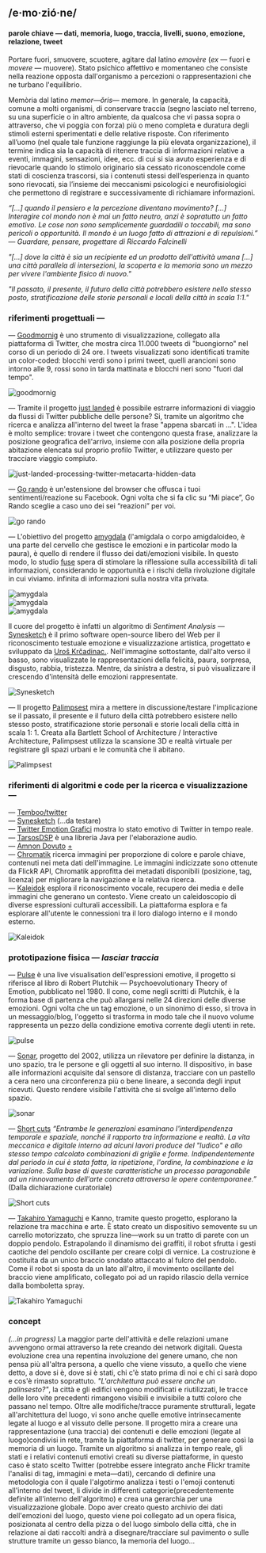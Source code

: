 ## /e·mo·zió·ne/
#### parole chiave — dati, memoria, luogo, traccia, livelli, suono, emozione, relazione, tweet

Portare fuori, smuovere, scuotere, agitare dal latino _emovère_ (_ex_ — fuori e _movere_ — muovere). Stato psichico affettivo e momentaneo che consiste nella reazione opposta dall'organismo a percezioni o rappresentazioni che ne turbano l'equilibrio.

Memòria dal latino _memor—ŏris_— memore. In generale, la capacità, comune a molti organismi, di conservare traccia (segno lasciato nel terreno, su una superficie o in altro ambiente, da qualcosa che vi passa sopra o attraverso, che vi poggia con forza) più o meno completa e duratura degli stimoli esterni sperimentati e delle relative risposte. Con riferimento all’uomo (nel quale tale funzione raggiunge la più elevata organizzazione), il termine indica sia la capacità di ritenere traccia di informazioni relative a eventi, immagini, sensazioni, idee, ecc. di cui si sia avuto esperienza e di rievocarle quando lo stimolo originario sia cessato riconoscendole come stati di coscienza trascorsi, sia i contenuti stessi dell’esperienza in quanto sono rievocati, sia l’insieme dei meccanismi psicologici e neurofisiologici che permettono di registrare e successivamente di richiamare informazioni.

_“[…] quando il pensiero e la percezione diventano movimento? […] Interagire col mondo non è mai un fatto neutro, anzi è sopratutto un fatto emotivo. Le cose non sono semplicemente guardadili o toccabili, ma sono pericoli o opportunità. Il mondo è un luogo fatto di attrazioni e di repulsioni.” — Guardare, pensare, progettare di Riccardo Falcinelli_

_"[…] dove la città è sia un recipiente ed un prodotto dell'attività umana […] una città parallela di intersezioni, la scoperta e la memoria sono un mezzo per vivere l'ambiente fisico di nuovo."_

_"Il passato, il presente, il futuro della città potrebbero esistere nello stesso posto, stratificazione delle storie personali e locali della città in scala 1:1."_ 

### riferimenti progettuali —
— [Goodmornig](http://blog.blprnt.com/blog/blprnt/goodmorning) è uno strumento di visualizzazione, collegato alla piattaforma di Twitter, che mostra circa 11.000 tweets di "buongiorno" nel corso di un periodo di 24 ore. I tweets visualizzati sono identificati tramite un color-coded: blocchi verdi sono i primi tweet, quelli arancioni sono intorno alle 9, rossi sono in tarda mattinata e blocchi neri sono "fuori dal tempo".

![goodmornig](http://i.imgur.com/QjvWEuJ.jpg)  

— Tramite il progetto [just landed](http://blog.blprnt.com/blog/blprnt/just-landed-processing-twitter-metacarta-hidden-data) è possibile estrarre informazioni di viaggio da flussi di Twitter pubbliche delle persone? Si, tramite un algoritmo che ricerca e analizza all'interno del tweet la frase "appena sbarcati in ...". L'idea è molto semplice: trovare i tweet che contengono questa frase, analizzare la posizione geografica dell'arrivo, insieme con alla posizione della propria abitazione elencata sul proprio profilo Twitter, e utilizzare questo per tracciare viaggio compiuto.

![just-landed-processing-twitter-metacarta-hidden-data](http://i.imgur.com/b4U7Pm7.png)  

— [Go rando](http://www.creativeapplications.net/news/go-rando-a-big-fu-to-facebook-sentiment-analysis/) è un'estensione del browser che offusca i tuoi sentimenti/reazione su Facebook. Ogni volta che si fa clic su “Mi piace”, Go Rando sceglie a caso uno dei sei “reazioni” per voi.  

![go rando](http://i.imgur.com/p06mgzh.jpg)

— L'obiettivo del progetto [amygdala](http://fuseworks.it/it/project/amygdala-it/) (l'amigdala o corpo amigdaloideo, è una parte del cervello che gestisce le emozioni e in particolar modo la paura), è quello di rendere il flusso dei dati/emozioni visibile. In questo modo, lo studio [fuse](http://fuseworks.it/) spera di stimolare la riflessione sulla accessibilità di tali informazioni, considerando le opportunità e i rischi della rivoluzione digitale in cui viviamo. infinita di informazioni sulla nostra vita privata.  

![amygdala](http://i.imgur.com/N2stVDD.jpg)  
![amygdala](http://i.imgur.com/0zdlkQf.jpg)  
![amygdala](http://i.imgur.com/jZ4nQUx.jpg)  
  
Il cuore del progetto è infatti un algoritmo di _Sentiment Analysis_ — [Synesketch](http://krcadinac.com/synesketch/#about) è il primo software open-source libero del Web per il riconoscimento testuale emozione e visualizzazione artistica, progettato e sviluppato da [Uroš Krčadinac.](http://krcadinac.com/). Nell'immagine sottostante, dall'alto verso il basso, sono visualizzate le rappresentazioni della felicità, paura, sorpresa, disgusto, rabbia, tristezza. Mentre, da sinistra a destra, si può visualizzare il crescendo d'intensità delle emozioni rappresentate.

![Synesketch](http://i.imgur.com/JOcP0Gk.jpg)  

— Il progetto [Palimpsest](http://www.creativeapplications.net/unity-3d/palimpsest-collective-memory-through-virtual-reality/) mira a mettere in discussione/testare l'implicazione se il passato, il presente e il futuro della città potrebbero esistere nello stesso posto, stratificazione storie personali e storie locali della città in scala 1: 1. Creata alla Bartlett School of Architecture / Interactive Architecture, Palimpsest utilizza la scansione 3D e realtà virtuale per registrare gli spazi urbani e le comunità che li abitano.

![Palimpsest](http://i.imgur.com/1T8L9AK.jpg)


### riferimenti di algoritmi e code per la ricerca e visualizzazione — 
— [Temboo/twitter](https://temboo.com/library/Library/Twitter/)   
— [Synesketch](http://krcadinac.com/synesketch/#about) (...da testare)  
— [Twitter Emotion Grafici](https://github.com/dguttman/Twitter-Emotion-Graphs) mostra lo stato emotivo di Twitter in tempo reale.  
— [TarsosDSP](https://github.com/JorenSix/TarsosDSP) è una libreria Java per l'elaborazione audio.  
— [Amnon Dovuto](https://github.com/AmnonOwed) [+](https://vimeo.com/66585777)  
— [Chromatik](http://chromatik.labs.exalead.com/#home) ricerca immagini per proporzione di colore e parole chiave, contenuti nei meta dati dell'immagine. Le immagini indicizzate sono ottenute da FlickR API, Chromatik approfitta dei metadati disponibili (posizione, tag, licenza) per migliorare la navigazione e la relativa ricerca.  
— [Kaleidok](http://www.kaleidok.co/) esplora il riconoscimento vocale, recupero dei media e delle immagini che generano un contesto. Viene creato un caleidoscopio di diverse espressioni culturali accessibili. La piattaforma esplora e fa esplorare all'utente le connessioni tra il loro dialogo interno e il mondo esterno.  

![Kaleidok](http://i.imgur.com/CMgAmvE.jpg)


### prototipazione fisica — _lasciar traccia_
— [Pulse](http://www.markuskison.de/kinetic.html) è una live visualisation dell'espressioni emotive, il progetto si riferisce al libro di Robert Plutchik — Psychoevolutionary Theory of Emotion, pubblicato nel 1980.  Il cono, come negli scritti di Plutchik, è la forma base di partenza che può allargarsi nelle 24 direzioni delle diverse emozioni. Ogni volta che un tag emozione, o un sinonimo di esso, si trova in un messaggio/blog, l'oggetto si trasforma in modo tale che il nuovo volume rappresenta un pezzo della condizione emotiva corrente degli utenti in rete.

![pulse](http://i.imgur.com/S5hmZ5L.jpg)  

— [Sonar](http://www.dwbowen.com/sonar-drawing-device), progetto del 2002, utilizza un rilevatore per definire la distanza, in uno spazio, tra le persone e gli oggetti al suo interno. Il dispositivo, in base alle informazioni acquisite dal sensore di distanza, tracciare con un pastello a cera nero una circonferenza più o bene lineare, a seconda degli input ricevuti. Questo rendere visibile l'attività che si svolge all'interno dello spazio.  

![sonar](http://i.imgur.com/G5qECVF.jpg)  

— [Short cuts](http://www.creativeapplications.net/events/short-cuts-at-centrepasquart/) _“Entrambe le generazioni esaminano l'interdipendenza temporale e spaziale, nonché il rapporto tra informazione e realtà. La vita meccanica e digitale interno ad alcuni lavori produce del "ludico" e allo stesso tempo calcolato combinazioni di griglie e forme. Indipendentemente dal periodo in cui è stata fatta, la ripetizione, l'ordine, la combinazione e la variazione. Sulla base di queste caratteristiche un processo paragonabile ad un rinnovamento dell'arte concreta attraversa le opere contemporanee.”_ (Dalla dichiarazione curatoriale)

![Short cuts](http://i.imgur.com/s94GFXR.jpg)

— [Takahiro Yamaguchi](https://vimeo.com/yang02) e Kanno, tramite questo progetto, esplorano la relazione tra macchina e arte. È stato creato un dispositivo semovente su un carrello motorizzato, che spruzza line—work su un tratto di parete con un doppio pendolo. Estrapolando il dinamismo dei graffiti, il robot sfrutta i gesti caotiche del pendolo oscillante per creare colpi di vernice. La costruzione è costituita da un unico braccio snodato attaccato al fulcro del pendolo. Come il robot si sposta da un lato all'altro, il movimento oscillante del braccio viene amplificato, collegato poi ad un rapido rilascio della vernice dalla bomboletta spray.

![Takahiro Yamaguchi](http://i.imgur.com/R3x9gUV.jpg)  

### concept 
_(...in progress)_
La maggior parte dell'attività e delle relazioni umane avvengono ormai attraverso la rete creando dei network digitali. Questa evoluzione crea una repentina involuzione del genere umano, che non pensa più all'altra persona, a quello che viene vissuto, a quello che viene detto, a dove si è, dove si è stati, chi c'è stato prima di noi e chi ci sarà dopo e cos'è rimasto soprattuto. _"L'architettura può essere anche un palinsesto?"_, la città e gli edifici vengono modificati e riutilizzati, le tracce delle loro vite precedenti rimangono visibili e invisibile a tutti coloro che passano nel tempo. Oltre alle modifiche/tracce puramente strutturali, legate all'architettura del luogo, vi sono anche quelle emotive intrinsecamente legate al luogo e al vissuto delle persone. Il progetto mira a creare una rappresentazione (una traccia) dei contenuti e delle emozioni (legate al luogo)condivisi in rete, tramite la piattaforma di twitter, per generare così la memoria di un luogo. Tramite un algoritmo si analizza in tempo reale, gli stati e i relativi contenuti emotivi creati su diverse piattaforme, in questo caso è stato scelto Twitter (potrebbe essere integrato anche Flickr tramite l'analisi di tag, immagini e meta—dati), cercando di definire una metodologia con il quale l'algotirmo analizza i testi o l'emoji contenuti all'interno del tweet, li divide in differenti categorie(precedentemente definite all'interno dell'algoritmo) e crea una gerarchia per una visualizzazione globale. Dopo aver creato questo archivio dei dati dell'emozioni del luogo, questo viene poi collegato ad un opera fisica, posizionata al centro della pizza o del luogo simbolo della città, che in relazione ai dati raccolti andrà a disegnare/tracciare sul pavimento o sulle strutture tramite un gesso bianco, la memoria del luogo...
